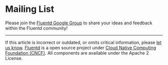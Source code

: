 # Mailing List

Please join the [Fluentd Google
Group](https://groups.google.com/forum/?fromgroups#!forum/fluentd) to
share your ideas and feedback within the Fluentd community!


------------------------------------------------------------------------

If this article is incorrect or outdated, or omits critical information,
please [let us know](https://github.com/fluent/fluentd-docs/issues?state=open).
[Fluentd](http://www.fluentd.org/) is a open source project under [Cloud Native Computing Foundation (CNCF)](https://cncf.io/). All components
are available under the Apache 2 License.
